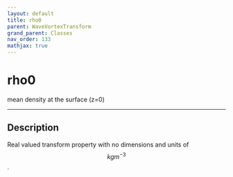 ```yaml
---
layout: default
title: rho0
parent: WaveVortexTransform
grand_parent: Classes
nav_order: 133
mathjax: true
---
```


#  rho0

mean density at the surface (z=0)


---

## Description
Real valued transform property with no dimensions and units of $$kg m^{-3}$$.

